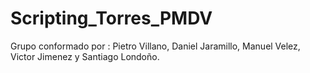 # Scripting_Torres_PMDV
Grupo conformado por : Pietro Villano, Daniel Jaramillo, Manuel Velez, Victor Jimenez y Santiago Londoño.

